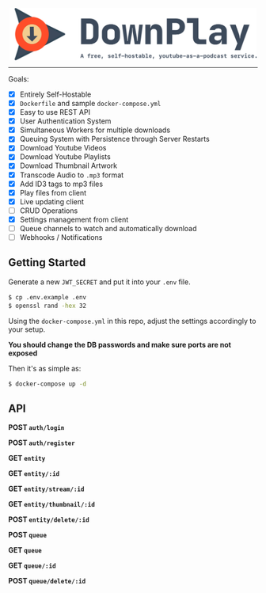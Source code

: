 <p style="text-align:center">
<img src=".github/logo.png" style="display: block; margin: 0 auto; max-width: 100%; width: 500px">
</p>

---

Goals:

- [x] Entirely Self-Hostable
- [x] `Dockerfile` and sample `docker-compose.yml`
- [x] Easy to use REST API
- [x] User Authentication System
- [x] Simultaneous Workers for multiple downloads
- [x] Queuing System with Persistence through Server Restarts
- [x] Download Youtube Videos
- [x] Download Youtube Playlists
- [x] Download Thumbnail Artwork
- [x] Transcode Audio to `.mp3` format
- [x] Add ID3 tags to mp3 files
- [x] Play files from client
- [x] Live updating client
- [ ] CRUD Operations
- [x] Settings management from client
- [ ] Queue channels to watch and automatically download
- [ ] Webhooks / Notifications

## Getting Started

Generate a new `JWT_SECRET` and put it into your `.env` file.

```bash
$ cp .env.example .env
$ openssl rand -hex 32
```

Using the `docker-compose.yml` in this repo, adjust the settings accordingly to your setup.

**You should change the DB passwords and make sure ports are not exposed**

Then it's as simple as:

```bash
$ docker-compose up -d
```

## API

**POST `auth/login`**

**POST `auth/register`**

**GET `entity`**

**GET `entity/:id`**

**GET `entity/stream/:id`**

**GET `entity/thumbnail/:id`**

**POST `entity/delete/:id`**

**POST `queue`**

**GET `queue`**

**GET `queue/:id`**

**POST `queue/delete/:id`**
